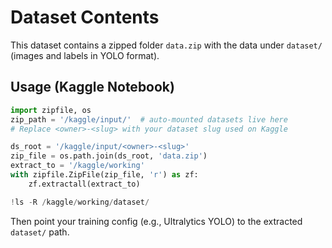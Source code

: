 # Dataset Contents

This dataset contains a zipped folder `data.zip` with the data under `dataset/` (images and labels in YOLO format).

## Usage (Kaggle Notebook)
```python
import zipfile, os
zip_path = '/kaggle/input/'  # auto-mounted datasets live here
# Replace <owner>-<slug> with your dataset slug used on Kaggle

ds_root = '/kaggle/input/<owner>-<slug>'
zip_file = os.path.join(ds_root, 'data.zip')
extract_to = '/kaggle/working'
with zipfile.ZipFile(zip_file, 'r') as zf:
    zf.extractall(extract_to)

!ls -R /kaggle/working/dataset/
```

Then point your training config (e.g., Ultralytics YOLO) to the extracted `dataset/` path.